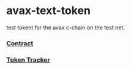 # avax-text-token
 test tokent for the avax c-chain on the test net.
 
 ### [Contract](https://testnet.snowtrace.io/address/0xa53ccf7c25bcf12cfd9a7569dd6d29317a21970d)
 
 ### [Token Tracker](https://testnet.snowtrace.io/token/0xa53ccf7c25bcf12cfd9a7569dd6d29317a21970d)
 
